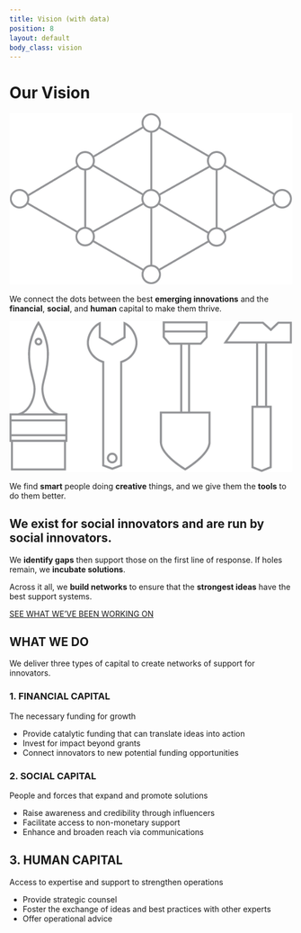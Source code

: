 ```yaml
---
title: Vision (with data)
position: 8
layout: default
body_class: vision
---
```


# Our Vision

![](/assets/img/vision_lattice@x2.png)

We connect the dots between the best **emerging innovations** and the **financial**, **social**, and **human** capital to make them thrive.

![](/assets/img/vision_tools@x2.png)

We find **smart** people doing **creative** things, and we give them the **tools** to do them better.

## We exist for social innovators and are run by social innovators.

We **identify gaps** then support those on the first line of response. If holes remain, we **incubate solutions**.

Across it all, we **build networks** to ensure that the **strongest ideas** have the best support systems.

[SEE WHAT WE’VE BEEN WORKING ON](/initiatives/)

## WHAT WE DO

We deliver three types of capital to create networks of support for innovators.

### 1. FINANCIAL CAPITAL

The necessary funding for growth

* Provide catalytic funding that can translate ideas into action
* Invest for impact beyond grants 
* Connect innovators to new potential funding opportunities

### 2. SOCIAL CAPITAL

People and forces that expand and promote solutions

* Raise awareness and credibility through influencers
* Facilitate access to non\-monetary support 
* Enhance and broaden reach via communications

## 3. HUMAN CAPITAL

Access to expertise and support to strengthen operations

* Provide strategic counsel
* Foster the exchange of ideas and best practices with other experts
* Offer operational advice
